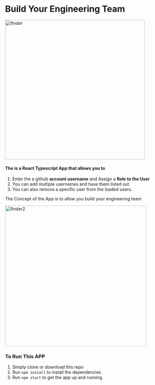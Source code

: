 # Build Your Engineering Team
<img width="457" alt="finder" src="https://user-images.githubusercontent.com/4637483/173209179-49fcd083-d9b2-463a-8078-f7bca76227bc.png">

#### The is a React Typescript App that allows you to 
1. Enter the a github **account username** and Assign a **Role to the User**
2. You can add multiple usernames and have them listed out.
3. You can also remove a specific user from the loaded users.

The Concept of the App is to allow you build your engineering team

<img width="461" alt="finder2" src="https://user-images.githubusercontent.com/4637483/173209145-32193dd7-f597-4c60-8831-c145b6dfb334.png">

### To Run This APP

1. Simply clone or download this repo
2. Run `npm install` to install the dependencies
3. Run `npm start` to get the app up and running

